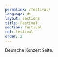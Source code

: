 ```yaml
---
permalink: /festival/
language: de
layout: sections
title: Festival
section: festival
ref: festival
order: 2
---
```


Deutsche Konzert Seite.
